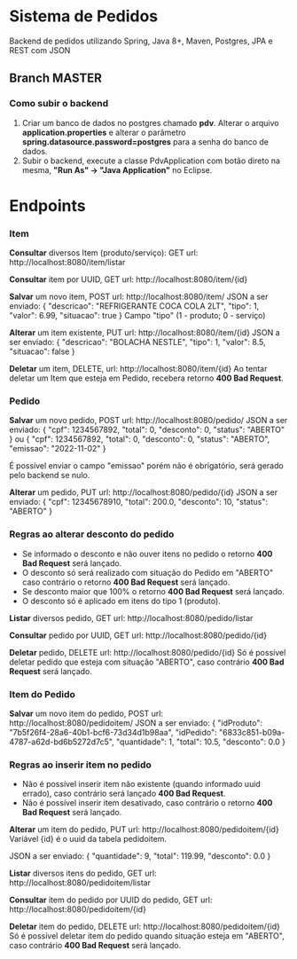 # Sistema de Pedidos
Backend de pedidos utilizando Spring, Java 8+, Maven, Postgres, JPA e REST com JSON

## Branch MASTER

<h3>Como subir o backend</h3>

<ol>
    <li>Criar um banco de dados no postgres chamado <b>pdv</b>. Alterar o arquivo <b>application.properties</b> e alterar o parâmetro         <b>spring.datasource.password=postgres</b> para a senha do banco de dados.</li>
    <li>Subir o backend, execute a classe PdvApplication com botão direto na mesma, <b>"Run As" -> "Java Application"</b> no Eclipse.</li>
</ol>

# Endpoints

### Item

**Consultar** diversos Item (produto/serviço): 
GET url: http://localhost:8080/item/listar

**Consultar** item por UUID, GET url: http://localhost:8080/item/{id}

**Salvar** um novo item, POST url: http://localhost:8080/item/
JSON a ser enviado:
{
    "descricao": "REFRIGERANTE COCA COLA 2LT",
    "tipo": 1,
    "valor": 6.99,
    "situacao": true
}
Campo "tipo" (1 - produto; 0 - serviço)

**Alterar** um item existente, PUT url: http://localhost:8080/item/{id}
JSON a ser enviado:
{
    "descricao": "BOLACHA NESTLE",
    "tipo": 1,
    "valor": 8.5,
    "situacao": false
}

**Deletar** um item, DELETE, url: http://localhost:8080/item/{id}
Ao tentar deletar um Item que esteja em Pedido, recebera retorno **400 Bad Request**.

### Pedido
**Salvar** um novo pedido, POST url: http://localhost:8080/pedido/
JSON a ser enviado: 
{
    "cpf": 1234567892,
    "total": 0,
    "desconto": 0,
    "status": "ABERTO"
}
ou
{
    "cpf": 1234567892,
    "total": 0,
    "desconto": 0,
    "status": "ABERTO",
    "emissao": "2022-11-02"
}

É possível enviar o campo "emissao" porém não é obrigatório, será gerado pelo backend se nulo.

**Alterar** um pedido, PUT url: http://localhost:8080/pedido/{id}
JSON a ser enviado:
{
    "cpf": 12345678910,
    "total": 200.0,
    "desconto": 10,
    "status": "ABERTO"
}

<h3>Regras ao alterar desconto do pedido</h3>
<ul>
    <li>Se informado o desconto e não ouver itens no pedido o retorno <b>400 Bad Request</b> será lançado.</li>
    <li>O desconto só será realizado com situação do Pedido em "ABERTO" caso contrário o retorno <b>400 Bad Request</b> será lançado.</li>
    <li>Se desconto maior que 100% o retorno <b>400 Bad Request</b> será lançado.</li>
    <li>O desconto só é aplicado em itens do tipo 1 (produto).</li>
</ul>

**Listar** diversos pedido, GET url: http://localhost:8080/pedido/listar

**Consultar** pedido por UUID, GET url: http://localhost:8080/pedido/{id}

**Deletar** pedido, DELETE url: http://localhost:8080/pedido/{id}
Só é possível deletar pedido que esteja com situação "ABERTO", caso contrário **400 Bad Request** será lançado.

### Item do Pedido

**Salvar** um novo item do pedido, POST url: http://localhost:8080/pedidoitem/
JSON a ser enviado:
{
    "idProduto": "7b5f26f4-28a6-40b1-bcf6-73d34d1b98aa",
    "idPedido": "6833c851-b09a-4787-a62d-bd6b5272d7c5",
    "quantidade": 1,
    "total": 10.5,
    "desconto": 0.0
}

<h3>Regras ao inserir item no pedido</h3>
<ul>
    <li>Não é possível inserir item não existente (quando informado uuid errado), caso contrário será lançado <b>400 Bad Request</b>.</li>
    <li>Não é possível inserir item desativado, caso contrário o retorno <b>400 Bad Request</b> será lançado.</li>
</ul>

**Alterar** um item do pedido, PUT url: http://localhost:8080/pedidoitem/{id}
Variável {id} é o uuid da tabela pedidoitem.

JSON a ser enviado: 
{
    "quantidade": 9,
    "total": 119.99,
    "desconto": 0.0
}

**Listar** diversos itens do pedido, GET url: http://localhost:8080/pedidoitem/listar

**Consultar** item do pedido por UUID do pedido, GET url: http://localhost:8080/pedidoitem/{id}

**Deletar** item do pedido, DELETE url: http://localhost:8080/pedidoitem/{id}
Só é possível deletar item do pedido quando situação esteja em "ABERTO", caso contrário **400 Bad Request** será lançado.

